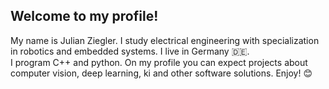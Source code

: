 ## Welcome to my profile!

My name is Julian Ziegler. I study electrical engineering with specialization in robotics and embedded systems. I live in Germany :de:.
<br> I program C++ and python. On my profile you can expect projects about computer vision, deep learning, ki and other software solutions. Enjoy! :blush:<br />
